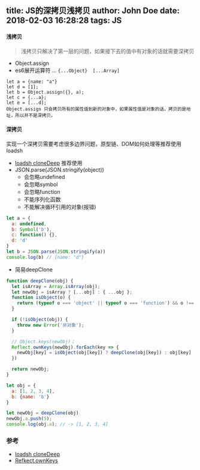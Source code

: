 title: JS的深拷贝浅拷贝
author: John Doe
date: 2018-02-03 16:28:28
tags: JS
---
#### 浅拷贝

> 浅拷贝只解决了第一层的问题，如果接下去的值中有对象的话就需要深拷贝

- Object.assign
- es6展开运算符 ...  `{...Object}  [...Array]`

```
let a = {name: "a"}
let d = [1];
let b = Object.assign({}, a);
let c = {...a};
let e = [...d];
Object.assign 只会拷贝所有的属性值到新的对象中，如果属性值是对象的话，拷贝的是地址，所以并不是深拷贝。
```

#### 深拷贝

实现一个深拷贝需要考虑很多边界问题，原型链、DOM如何处理等推荐使用loadsh

- [loadsh cloneDeep](https://lodash.com/docs#cloneDeep) 推荐使用
- JSON.parse(JSON.stringify(object))
	- 会忽略undefined
    - 会忽略symbol
    - 会忽略function
    - 不能序列化函数
    - 不能解决循环引用的对象(报错)
``` js
let a = {
  a: undefined,
  b: Symbol('b'),
  c: function() {},
  d: 'd'
}
let b = JSON.parse(JSON.stringify(a))
console.log(b) // {name: "d"}
```
- 简易deepClone

``` js
function deepClone(obj) {
  let isArray = Array.isArray(obj);
  let newObj = isArray ? [...obj] : { ...obj };
  function isObject(o) {
    return (typeof o === 'object' || typeof o === 'function') && o !== null
  }

  if (!isObject(obj)) {
    throw new Error('非对象');
  }

  // Object.keys(newObj)；
  Reflect.ownKeys(newObj).forEach(key => {
    newObj[key] = isObject(obj[key]) ? deepClone(obj[key]) : obj[key]
  })

  return newObj;
}

let obj = {
  a: [1, 2, 3, 4],
  b: {name: 'b'}
}

let newObj = deepClone(obj)
newObj.a.push(5);
console.log(obj.a); // -> [1, 2, 3, 4]
```

### 参考

- [loadsh cloneDeep](https://lodash.com/docs#cloneDeep)
- [Refkect.ownKeys](https://developer.mozilla.org/en-US/docs/Web/JavaScript/Reference/Global_Objects/Reflect/ownKeys)
